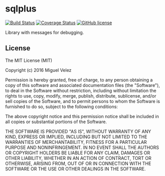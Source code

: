 # sqlplus

[![Build Status](https://travis-ci.org/mijecu25/messages.svg?branch=develop)](https://travis-ci.org/mijecu25/messages)
[![Coverage Status](https://coveralls.io/repos/github/mijecu25/messages/badge.svg?branch=develop)](https://coveralls.io/github/mijecu25/messages?branch=develop)
[![GitHub license](https://img.shields.io/badge/license-MIT-blue.svg)](https://raw.githubusercontent.com/mijecu25/messages/develop/LICENSE)

Library with messages for debugging.

## License

The MIT License (MIT)

Copyright (c) 2016 Miguel Velez

Permission is hereby granted, free of charge, to any person obtaining a copy
of this software and associated documentation files (the "Software"), to deal
in the Software without restriction, including without limitation the rights
to use, copy, modify, merge, publish, distribute, sublicense, and/or sell
copies of the Software, and to permit persons to whom the Software is
furnished to do so, subject to the following conditions:

The above copyright notice and this permission notice shall be included in all
copies or substantial portions of the Software.

THE SOFTWARE IS PROVIDED "AS IS", WITHOUT WARRANTY OF ANY KIND, EXPRESS OR
IMPLIED, INCLUDING BUT NOT LIMITED TO THE WARRANTIES OF MERCHANTABILITY,
FITNESS FOR A PARTICULAR PURPOSE AND NONINFRINGEMENT. IN NO EVENT SHALL THE
AUTHORS OR COPYRIGHT HOLDERS BE LIABLE FOR ANY CLAIM, DAMAGES OR OTHER
LIABILITY, WHETHER IN AN ACTION OF CONTRACT, TORT OR OTHERWISE, ARISING FROM,
OUT OF OR IN CONNECTION WITH THE SOFTWARE OR THE USE OR OTHER DEALINGS IN THE
SOFTWARE.


